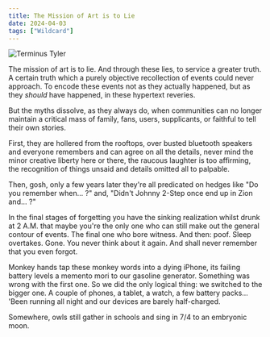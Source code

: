 ```yaml
---
title: The Mission of Art is to Lie
date: 2024-04-03
tags: ["Wildcard"]
---
```


![Terminus Tyler](/rm_ation/images/terminus-tyler-500x.jpg)

The mission of art is to lie. And through these lies, to service a greater truth. A certain truth which a purely objective<!--x--> recollection of events could never approach. To encode these events not as they actually happened, but as they _should_ have happened, in these hypertext reveries.

But the myths dissolve, as they always do, when communities can no longer maintain a critical mass of family, fans, users, supplicants, or faithful to tell their own stories.

First, they are hollered from the rooftops, over busted bluetooth speakers and everyone remembers and can agree on all the details, never mind the minor creative liberty here or there, the raucous laughter is too affirming, the recognition of things unsaid and details omitted all to palpable.

Then, gosh, only a few years later they're all predicated on hedges like "Do you remember when... ?" and, "Didn't Johnny 2-Step once end up in Zion and... ?"

In the final stages of forgetting you have the sinking realization whilst drunk at 2 A.M. that maybe you're the only one who can still make out the general contour of events. The final one who bore witness. And then: poof. Sleep overtakes. Gone. You never think about it again. And shall never remember that you even forgot.

Monkey hands tap these monkey words into a dying iPhone, its failing battery levels a memento mori to our gasoline generator. Something was wrong with the first one. So we did the only logical thing: we switched to the bigger one. A couple of phones, a tablet, a watch, a few battery packs... 'Been running all night and our devices are barely half-charged.

Somewhere, owls still gather in schools and sing in 7/4 to an embryonic moon.
